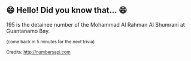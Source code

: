 ## :smile: Hello! Did you know that... :smile:
195 is the detainee number of the Mohammad Al Rahman Al Shumrani at Guantanamo Bay.

<sup>(come back in 5 minutes for the next trivia)</sup>


<sup>Credits: http://numbersapi.com</sup>
